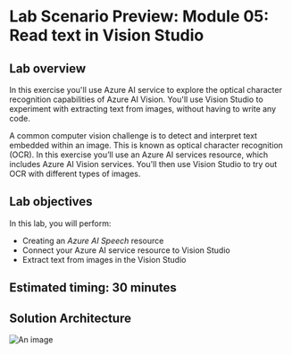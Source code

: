 # Lab Scenario Preview: Module 05: Read text in Vision Studio

## Lab overview

In this exercise you'll use Azure AI service to explore the optical character recognition capabilities of Azure AI Vision. You'll use Vision Studio to experiment with extracting text from images, without having to write any code.

A common computer vision challenge is to detect and interpret text embedded within an image. This is known as optical character recognition (OCR). In this exercise you’ll use an Azure AI services resource, which includes Azure AI Vision services. You'll then use Vision Studio to try out OCR with different types of images.

## Lab objectives

In this lab, you will perform:

- Creating an *Azure AI Speech* resource
- Connect your Azure AI service resource to Vision Studio
- Extract text from images in the Vision Studio

## Estimated timing: 30 minutes

## Solution Architecture
![An image](media/arch5.PNG)
